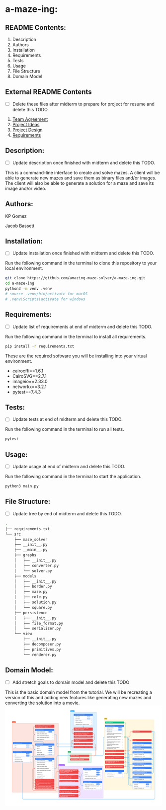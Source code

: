 # a-maze-ing: 

## README Contents:
1. Description
1. Authors
1. Installation
1. Requirements
1. Tests
1. Usage
1. File Structure
1. Domain Model

## External README Contents
- [ ] Delete these files after midterm to prepare for project for resume and delete this TODO.

1. [Team Agreement](team_agreement.md)
1. [Project Ideas](project_ideas.md)
1. [Project Design](project_design.md)
1. [Requirements](requirements.md)

## Description:
- [ ] Update description once finished with midterm and delete this TODO.

This is a command-line interface to create and solve mazes. A client will be able to generate new mazes and save them as binary files and/or images. The client will also be able to generate a solution for a maze and save its image and/or video.

## Authors:
KP Gomez

Jacob Bassett

## Installation:
- [ ] Update installation once finished with midterm and delete this TODO.

Run the following command in the terminal to clone this repository to your local environment.
```bash
git clone https://github.com/amazing-maze-solver/a-maze-ing.git
cd a-maze-ing
python3 -m venv .venv
# source .venv/bin/activate for macOS
# .venv\Scripts\activate for windows
```

## Requirements:
- [ ] Update list of requirements at end of midterm and delete this TODO.

Run the following command in the terminal to install all requirements.

```bash
pip install -r requirements.txt
```
These are the required software you will be installing into your virtual environment.
* cairocffi==1.6.1
* CairoSVG==2.7.1
* imageio==2.33.0
* networkx==3.2.1
* pytest==7.4.3

## Tests:
- [ ] Update tests at end of midterm and delete this TODO.

Run the following command in the terminal to run all tests.
```bash
pytest
```
## Usage:
- [ ] Update usage at end of midterm and delete this TODO.

Run the following command in the terminal to start the application.
```bash
python3 main.py
```

## File Structure:
- [ ] Update tree by end of midterm and delete this TODO.

```bash
.
├── requirements.txt
└── src
    ├── maze_solver
    ├── __init__.py
    ├── __main__.py
    ├── graphs
    │   ├── __init__.py
    │   ├── converter.py
    │   └── solver.py
    ├── models
    │   ├── __init__.py
    │   ├── border.py
    │   ├── maze.py
    │   ├── role.py
    │   ├── solution.py
    │   └── square.py
    ├── persistence
    │   ├── __init__.py
    │   ├── file_format.py
    │   └── serializer.py
    └── view
        ├── __init__.py
        ├── decomposer.py
        ├── primitives.py
        └── renderer.py
```

## Domain Model:
- [ ] Add stretch goals to domain model and delete this TODO

This is the basic domain model from the tutorial. 
We will be recreating a version of this and adding new features like generating new mazes and converting the solution into a movie.
![basic_domain_model](images/domain-model.png)
